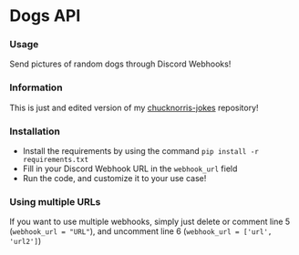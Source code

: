 # Dogs API

### Usage
Send pictures of random dogs through Discord Webhooks!

### Information
This is just and edited version of my [chucknorris-jokes](https://github.com/matyii/chucknorris-jokes) repository!

### Installation
- Install the requirements by using the command `pip install -r requirements.txt`
- Fill in your Discord Webhook URL in the `webhook_url` field
- Run the code, and customize it to your use case!

### Using multiple URLs
If you want to use multiple webhooks, simply just delete or comment line 5 (`webhook_url = "URL"`), and uncomment line 6 (`webhook_url = ['url', 'url2']`)